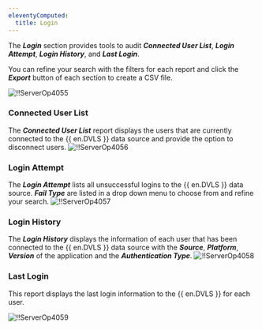 ```yaml
---
eleventyComputed:
  title: Login
---
```

The ***Login*** section provides tools to audit ***Connected User List***, ***Login Attempt***, ***Login History***, and ***Last Login***.  

You can refine your search with the filters for each report and click the ***Export*** button of each section to create a CSV file.  

![!!ServerOp4055](https://webdevolutions.azureedge.net/docs/en/server/ServerOp4055.png) 

### Connected User List 
The ***Connected User List*** report displays the users that are currently connected to the {{ en.DVLS }} data source and provide the option to disconnect users. 
![!!ServerOp4056](https://webdevolutions.azureedge.net/docs/en/server/ServerOp4056.png) 
### Login Attempt 
The ***Login Attempt*** lists all unsuccessful logins to the {{ en.DVLS }} data source. ***Fail Type*** are listed in a drop down menu to choose from and refine your search. 
![!!ServerOp4057](https://webdevolutions.azureedge.net/docs/en/server/ServerOp4057.png) 
### Login History 
The ***Login History*** displays the information of each user that has been connected to the {{ en.DVLS }} data source with the ***Source***, ***Platform***, ***Version*** of the application and the ***Authentication Type***. 
![!!ServerOp4058](https://webdevolutions.azureedge.net/docs/en/server/ServerOp4058.png) 
### Last Login 

This report displays the last login information to the {{ en.DVLS }} for each user.  

![!!ServerOp4059](https://webdevolutions.azureedge.net/docs/en/server/ServerOp4059.png) 


